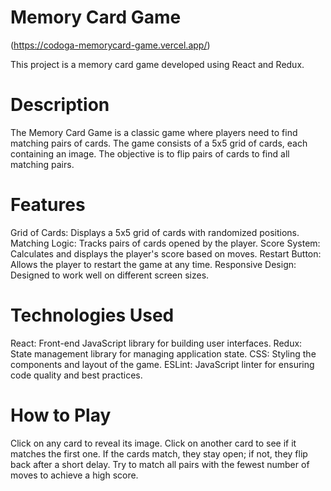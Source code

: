 # Memory Card Game
(https://codoga-memorycard-game.vercel.app/)

This project is a memory card game developed using React and Redux.

# Description
The Memory Card Game is a classic game where players need to find matching pairs of cards. The game consists of a 5x5 grid of cards, each containing an image. The objective is to flip pairs of cards to find all matching pairs.

# Features
Grid of Cards: Displays a 5x5 grid of cards with randomized positions.
Matching Logic: Tracks pairs of cards opened by the player.
Score System: Calculates and displays the player's score based on moves.
Restart Button: Allows the player to restart the game at any time.
Responsive Design: Designed to work well on different screen sizes.
# Technologies Used
React: Front-end JavaScript library for building user interfaces.
Redux: State management library for managing application state.
CSS: Styling the components and layout of the game.
ESLint: JavaScript linter for ensuring code quality and best practices.
# How to Play
Click on any card to reveal its image.
Click on another card to see if it matches the first one.
If the cards match, they stay open; if not, they flip back after a short delay.
Try to match all pairs with the fewest number of moves to achieve a high score.
